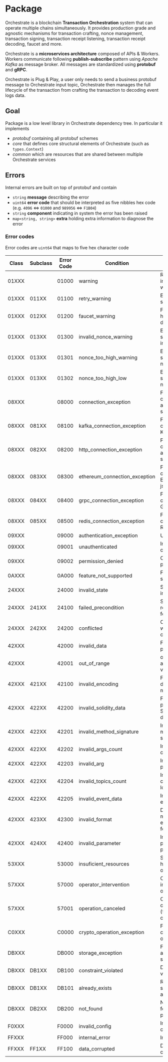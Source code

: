 # Package

Orchestrate is a blockchain **Transaction Orchestration** system that can operate multiple chains simultaneously.
It provides production grade and agnostic mechanisms for transaction crafting, nonce management, transaction signing, transaction receipt listening, transaction receipt decoding, faucet and more.

Orchestrate is a **microservices architecture** composed of APIs & Workers. 
Workers communicate following **publish-subscribe** pattern using *Apache Kafka* as message broker. 
All messages are standardized using **protobuf** and **gRPC**.

Orchestrate is Plug & Play, a user only needs to send a business protobuf message to Orchestrate input topic,
Orchestrate then manages the full lifecycle of the transaction from crafting the transaction to decoding event logs data.

## Goal

Package is a low level library in Orchestrate dependency tree. In particular it implements

- *protobuf* containing all protobuf schemes
- *core* that defines core structural elements of Orchestrate (such as ``types.Context``) 
- *common* which are resources that are shared between multiple Orchestrate services

## Errors

Internal errors are built on top of protobuf and contain

- `string` **message** describing the error
- `uint64` **error code** that should be interpreted as five nibbles hex code (e.g. `4096` <=> `01000` and `989956` <=> `F1B04`)
- `string` **component** indicating in system the error has been raised
- `map<string, string>` **extra** holding extra information to diagnose the error

### Error codes

Error codes are `uint64` that maps to five hex character code

| Class | Subclass | Error Code | Condition                     | Comment                                    |
|-------|----------|------------|-------------------------------|--------------------------------------------|
| 01XXX |          |    01000   | warning                       | Raised to indicate a warning               |
| 01XXX |   011XX  |    01100   | retry_warning                 | Error occured system retries               |
| 01XXX |   012XX  |    01200   | faucet_warning                | Faucet credit has been denied              |
| 01XXX |   013XX  |    01300   | invalid_nonce_warning         | Exposure to send tx with invalid nonce     |
| 01XXX |   013XX  |    01301   | nonce_too_high_warning        | Exposure to send tx with nonce too high    |
| 01XXX |   013XX  |    01302   | nonce_too_high_low            | Exposure to send tx with nonce too low     |
| 08XXX |          |    08000   | connection_exception          | Failed connecting to an external service   |
| 08XXX |   081XX  |    08100   | kafka_connection_exception    | Failed connecting to Kafka                 |
| 08XXX |   082XX  |    08200   | http_connection_exception     | Failed connecting to an HTTP service       |
| 08XXX |   083XX  |    08300   | ethereum_connection_exception | Failed connecting to Ethereum jsonRPC API  |
| 08XXX |   084XX  |    08400   | grpc_connection_exception     | Failed connecting to a GRPC API            |
| 08XXX |   085XX  |    08500   | redis_connection_exception    | Failed connecting to Redis                 |
| 09XXX |          |    09000   | authentication_exception      | Unauthorized                               |
| 09XXX |          |    09001   | unauthenticated               | Invalid credentials                        |
| 09XXX |          |    09002   | permission_denied             | Operation not permitted                    |
| 0AXXX |          |    0A000   | feature_not_supported         | Feature is not supported                   |
| 24XXX |          |    24000   | invalid_state                 | System in invalid state                    |
| 24XXX |  241XX   |    24100   | failed_precondition           | System not in required state for operation |
| 24XXX |  242XX   |    24200   | conflicted                    | Op. conflicted with system current state   |
| 42XXX |          |    42000   | invalid_data                  | Failed to process data                     |
| 42XXX |          |    42001   | out_of_range                  | operation attempted past valid range       |
| 42XXX |   421XX  |    42100   | invalid_encoding              | Failed to decode a message                 |
| 42XXX |   422XX  |    42200   | invalid_solidity_data         | Failed to process Solidity related data    |
| 42XXX |   422XX  |    42201   | invalid_method_signature      | Invalid Solidity method signature          |
| 42XXX |   422XX  |    42202   | invalid_args_count            | Invalid args count provided                |
| 42XXX |   422XX  |    42203   | invalid_arg                   | Invalid arg provided                       |
| 42XXX |   422XX  |    42204   | invalid_topics_count          | Invalid topics count in event log          |
| 42XXX |   422XX  |    42205   | invalid_event_data            | Invalid data in event log                  |
| 42XXX |   423XX  |    42300   | invalid_format                | Data does not match expected format        |
| 42XXX |   424XX  |    42400   | invalid_parameter             | Invalid parameter provided                 |
| 53XXX |          |    53000   | insuficient_resources         | System can not handle more operations      |
| 57XXX |          |    57000   | operator_intervention         | Operator interfered with operation         |
| 57XXX |          |    57001   | operation_canceled            | Operation canceled (typically by caller)   |
| C0XXX |          |    C0000   | crypto_operation_exception    | Failed a cryptographical operation         |
| DBXXX |          |    DB000   | storage_exception             | Failed accessing stored data               |
| DBXXX |   DB1XX  |    DB100   | constraint_violated           | Data constraint violated                   |
| DBXXX |   DB1XX  |    DB101   | already_exists                | Resource with same index already existed   |
| DBXXX |   DB2XX  |    DB200   | not_found                     | No data found for given parameters         |
| F0XXX |          |    F0000   | invalid_config                | Invalid configuration                      |
| FFXXX |          |    FF000   | internal_error                | Internal error                             |
| FFXXX |   FF1XX  |    FF100   | data_corrupted                | Data is corrupted                          |